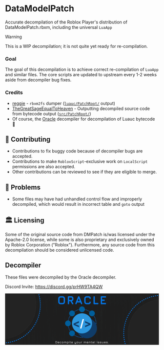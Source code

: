 # DataModelPatch

Accurate decompilation of the Roblox Player's distribution of DataModelPatch.rbxm, including the universal `LuaApp`

> [!WARNING]
> This is a WIP decompilation; it is not quite yet ready for re-compilation.

### Goal 

The goal of this decompilation is to achieve correct re-compilation of `LuaApp` and similar files. The core scripts are updated to upstream every 1-2 weeks aside from decompiler bug fixes.  

### Credits

* [reggie](https://github.com/regginator) - `rbxm2fs` dumper ([`luauc/PatchRoot/`](luauc/PatchRoot) output)
* [TheGreatSageEqualToHeaven](https://github.com/TheGreatSageEqualToHeaven) - Outputting decompiled source code from bytecode output ([`src/PatchRoot/`](src/PatchRoot))
* Of course, the [Oracle](https://discord.gg/prHW9TA4QW) decompiler for decompilation of Luauc bytecode 🙂

## 🤝 Contributing 

- Contributions to fix buggy code because of decompiler bugs are accepted. 
- Contributions to make `RobloxScript`-exclusive work on `LocalScript` permissions are also accepted.
- Other contributions can be reviewed to see if they are eligible to merge. 

## 🚫 Problems

* Some files may have had unhandled control flow and improperly decompiled, which would result in incorrect table and `goto` output

## 🏛️ Licensing

Some of the original source code from DMPatch is/was licensed under the Apache-2.0 license, while some is also proprietary and exclusively owned by Roblox Corporation ("Roblox"). Furthermore, any source code from this decompilation should be considered unlicensed code.

## Decompiler

These files were decompiled by the Oracle decompiler. 

Discord Invite: https://discord.gg/prHW9TA4QW

[![Oracle Banner](extra/oracle-banner.png)](https://discord.gg/prHW9TA4QW)
